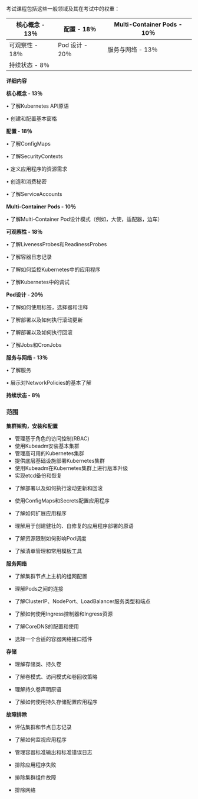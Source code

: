 考试课程包括这些一般领域及其在考试中的权重：



| 核心概念 - 13％ | 配置 - 18％     | Multi-Container Pods  - 10％ |
| --------------- | --------------- | ---------------------------- |
| 可观察性 - 18％ | Pod 设计 - 20％ | 服务与网络 - 13％            |
| 持续状态 - 8％  |                 |                              |



**详细内容**



**核心概念 - 13％**

•  了解Kubernetes API原语

•  创建和配置基本窗格



**配置 - 18％** 

•  了解ConfigMaps

•  了解SecurityContexts

•  定义应用程序的资源需求

•  创造和消费秘密

•  了解ServiceAccounts



**Multi-Container Pods - 10％**

•  了解Multi-Container Pod设计模式（例如，大使，适配器，边车）



**可观察性 - 18％** 

•  了解LivenessProbes和ReadinessProbes

•  了解容器日志记录

•  了解如何监控Kubernetes中的应用程序

•  了解Kubernetes中的调试



**Pod设计 - 20％** 

•  了解如何使用标签，选择器和注释

•  了解部署以及如何执行滚动更新

•  了解部署以及如何执行回滚

•  了解Jobs和CronJobs



**服务与网络 - 13％**

•  了解服务

•  展示对NetworkPolicies的基本了解



**持续状态 - 8％**

### 范围

**集群架构，安装和配置**

- 管理基于角色的访问控制(RBAC)
- 使用Kubeadm安装基本集群
- 管理高可用的Kubernetes集群
- 提供底层基础设施部署Kubernetes集群
- 使用Kubeadm在Kubernetes集群上进行版本升级
- 实现etcd备份和恢复

* 了解部署以及如何执行滚动更新和回滚

* 使用ConfigMaps和Secrets配置应用程序

* 了解如何扩展应用程序

* 理解用于创建健壮的、自修复的应用程序部署的原语

* 了解资源限制如何影响Pod调度

* 了解清单管理和常用模板工具



**服务网络**

* 了解集群节点上主机的组网配置

* 理解Pods之间的连接

* 了解ClusterIP、NodePort、LoadBalancer服务类型和端点

* 了解如何使用Ingress控制器和Ingress资源

* 了解CoreDNS的配置和使用

* 选择一个合适的容器网络接口插件



**存储**

* 理解存储类、持久卷

* 了解卷模式、访问模式和卷回收策略

* 理解持久卷声明原语

* 了解如何使用持久存储配置应用程序



**故障排除**

* 评估集群和节点日志记录

* 了解如何监视应用程序

* 管理容器标准输出和标准错误日志

* 排除应用程序失败

* 排除集群组件故障

* 排除网络